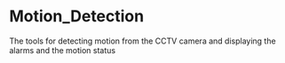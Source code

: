 # Motion_Detection
The tools for detecting motion from the CCTV camera and displaying the alarms and the motion status
